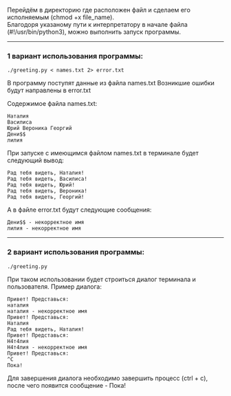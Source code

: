 Перейдём в директорию где расположен файл и сделаем его исполняемым (chmod +x file_name).  
Благодоря указаному пути к интерпретатору в начале файла (#!/usr/bin/python3), можно выполнить запуск программы.

---
### 1 вариант использования программы:

`./greeting.py < names.txt 2> error.txt`

В программу поступят данные из файла names.txt
Возникшие ошибки будут направлены в error.txt

Содержимое файла names.txt:

```
Наталия
Василиса
Юрий Вероника Георгий
Дени$$
лилия
```

При запуске с имеющимся файлом names.txt в терминале будет следующий вывод:
```
Рад тебя видеть, Наталия!
Рад тебя видеть, Василиса!
Рад тебя видеть, Юрий!
Рад тебя видеть, Вероника!
Рад тебя видеть, Георгий!
```

А в файле error.txt будут следующие сообщения:
```
Дени$$ - некорректное имя
лилия - некорректное имя
```
---
### 2 вариант использования программы:

`./greeting.py`

При таком использовании будет строиться диалог терминала и пользователя.
Пример диалога:
```
Привет! Представься:
наталия
наталия - некорректное имя
Привет! Представься:
Наталия
Рад тебя видеть, Наталия!
Привет! Представься:
Н4т4лия
Н4т4лия - некорректное имя
Привет! Представься:
^C
Пока!
```
Для завершения диалога необходимо завершить процесс (ctrl + c),
после чего появится сообщение - Пока!
